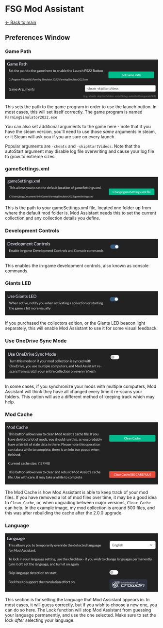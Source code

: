 # FSG Mod Assistant

[← Back to main](index.html)

## Preferences Window

### Game Path

![Game Path](img/pref-gamepath.png)

This sets the path to the game program in order to use the launch button.  In most cases, this will set itself correctly.  The game program is named `FarmingSimulator2022.exe`

You can also set additional arguments to the game here - note that if you have the steam version, you'll need to use those *same* arguments in steam, or it Steam will ask you if you are sure on every launch.

Popular arguments are `-cheats` and `-skipStartVideos`.  Note that the autoStart argument may disable log file overwriting and cause your log file to grow to extreme sizes.

### gameSettings.xml

![Game Settings XML](img/pref-gamesettings.png)

This is the path to your gameSettings.xml file, located one folder up from where the default mod folder is. Mod Assistant needs this to set the current collection and any collection details you define.

### Development Controls

![Dev Control](img/pref-devcontrol.png)

This enables the in-game development controls, also known as console commands.

### Giants LED

![LED](img/pref-giantsled.png)

If you purchased the collectors edition, or the Giants LED beacon light separately, this will enable Mod Assistant to use it for some visual feedback.

### Use OneDrive Sync Mode

![Sync mode](img/pref-syncmode.png)

In some cases, if you synchronize your mods with multiple computers, Mod Assistant will think they have all changed every time it re-scans your folders.  This option will use a different method of keeping track which may help.

### Mod Cache

![Cache Options](img/pref-modcache.png)

The Mod Cache is how Mod Assistant is able to keep track of your mod files.  If you have removed a lot of mod files over time, it may be a good idea to `Clean Cache`, or, when upgrading between major versions, `Clear Cache` can help. In the example image, my mod collection is around 500 files, and this was after rebuilding the cache after the 2.0.0 upgrade.

### Language

![Languages](img/pref-lang.png)

This section is for setting the language that Mod Assistant appears in.  In most cases, it will guess correctly, but if you wish to choose a new one, you can do so here.  The Lock function will stop Mod Assistant from guessing your language permanently, and use the one selected.  Make sure to set the lock _after_ selecting your language.
